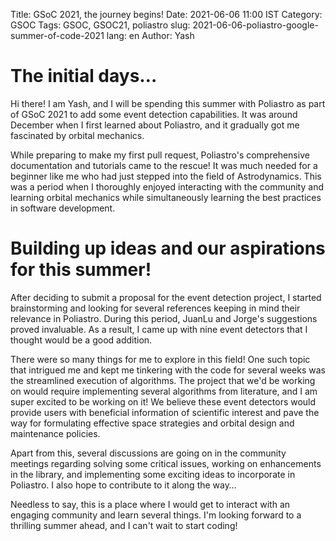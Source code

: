 Title: GSoC 2021, the journey begins!
Date: 2021-06-06 11:00 IST
Category: GSOC
Tags: GSOC, GSOC21, poliastro
slug: 2021-06-06-poliastro-google-summer-of-code-2021
lang: en
Author: Yash


# The initial days…

Hi there! I am Yash, and I will be spending this summer with Poliastro as part of GSoC 2021 to add some event detection capabilities. It was around December when I first learned about Poliastro, and it gradually got me fascinated by orbital mechanics.

While preparing to make my first pull request, Poliastro's comprehensive documentation and tutorials came to the rescue! It was much needed for a beginner like me who had just stepped into the field of Astrodynamics. This was a period when I thoroughly enjoyed interacting with the community and learning orbital mechanics while simultaneously learning the best practices in software development.
 
# Building up ideas and our aspirations for this summer!
 
After deciding to submit a proposal for the event detection project, I started brainstorming and looking for several references keeping in mind their relevance in Poliastro. During this period, JuanLu and Jorge's suggestions proved invaluable. As a result, I came up with nine event detectors that I thought would be a good addition.
 
There were so many things for me to explore in this field! One such topic that intrigued me and kept me tinkering with the code for several weeks was the streamlined execution of algorithms. The project that we'd be working on would require implementing several algorithms from literature, and I am super excited to be working on it! We believe these event detectors would provide users with beneficial information of scientific interest and pave the way for formulating effective space strategies and orbital design and maintenance policies.
 
Apart from this, several discussions are going on in the community meetings regarding solving some critical issues, working on enhancements in the library, and implementing some exciting ideas to incorporate in Poliastro. I also hope to contribute to it along the way…
 
Needless to say, this is a place where I would get to interact with an engaging community and learn several things. I'm looking forward to a thrilling summer ahead, and I can't wait to start coding!
